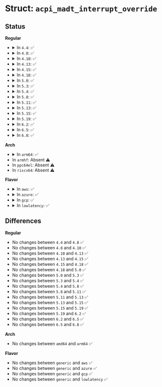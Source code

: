 # Struct: <code>acpi_madt_interrupt_override</code>

## Status
<b>Regular</b>
<ul>
<li>
<details>
<summary>In <code>4.4</code>: ✅</summary>

```c
struct acpi_madt_interrupt_override {
    struct acpi_subtable_header header;
    u8 bus;
    u8 source_irq;
    u32 global_irq;
    u16 inti_flags;
};
```
</details>
</li>
<li>
<details>
<summary>In <code>4.8</code>: ✅</summary>

```c
struct acpi_madt_interrupt_override {
    struct acpi_subtable_header header;
    u8 bus;
    u8 source_irq;
    u32 global_irq;
    u16 inti_flags;
};
```
</details>
</li>
<li>
<details>
<summary>In <code>4.10</code>: ✅</summary>

```c
struct acpi_madt_interrupt_override {
    struct acpi_subtable_header header;
    u8 bus;
    u8 source_irq;
    u32 global_irq;
    u16 inti_flags;
};
```
</details>
</li>
<li>
<details>
<summary>In <code>4.13</code>: ✅</summary>

```c
struct acpi_madt_interrupt_override {
    struct acpi_subtable_header header;
    u8 bus;
    u8 source_irq;
    u32 global_irq;
    u16 inti_flags;
};
```
</details>
</li>
<li>
<details>
<summary>In <code>4.15</code>: ✅</summary>

```c
struct acpi_madt_interrupt_override {
    struct acpi_subtable_header header;
    u8 bus;
    u8 source_irq;
    u32 global_irq;
    u16 inti_flags;
};
```
</details>
</li>
<li>
<details>
<summary>In <code>4.18</code>: ✅</summary>

```c
struct acpi_madt_interrupt_override {
    struct acpi_subtable_header header;
    u8 bus;
    u8 source_irq;
    u32 global_irq;
    u16 inti_flags;
};
```
</details>
</li>
<li>
<details>
<summary>In <code>5.0</code>: ✅</summary>

```c
struct acpi_madt_interrupt_override {
    struct acpi_subtable_header header;
    u8 bus;
    u8 source_irq;
    u32 global_irq;
    u16 inti_flags;
};
```
</details>
</li>
<li>
<details>
<summary>In <code>5.3</code>: ✅</summary>

```c
struct acpi_madt_interrupt_override {
    struct acpi_subtable_header header;
    u8 bus;
    u8 source_irq;
    u32 global_irq;
    u16 inti_flags;
};
```
</details>
</li>
<li>
<details>
<summary>In <code>5.4</code>: ✅</summary>

```c
struct acpi_madt_interrupt_override {
    struct acpi_subtable_header header;
    u8 bus;
    u8 source_irq;
    u32 global_irq;
    u16 inti_flags;
};
```
</details>
</li>
<li>
<details>
<summary>In <code>5.8</code>: ✅</summary>

```c
struct acpi_madt_interrupt_override {
    struct acpi_subtable_header header;
    u8 bus;
    u8 source_irq;
    u32 global_irq;
    u16 inti_flags;
};
```
</details>
</li>
<li>
<details>
<summary>In <code>5.11</code>: ✅</summary>

```c
struct acpi_madt_interrupt_override {
    struct acpi_subtable_header header;
    u8 bus;
    u8 source_irq;
    u32 global_irq;
    u16 inti_flags;
};
```
</details>
</li>
<li>
<details>
<summary>In <code>5.13</code>: ✅</summary>

```c
struct acpi_madt_interrupt_override {
    struct acpi_subtable_header header;
    u8 bus;
    u8 source_irq;
    u32 global_irq;
    u16 inti_flags;
};
```
</details>
</li>
<li>
<details>
<summary>In <code>5.15</code>: ✅</summary>

```c
struct acpi_madt_interrupt_override {
    struct acpi_subtable_header header;
    u8 bus;
    u8 source_irq;
    u32 global_irq;
    u16 inti_flags;
};
```
</details>
</li>
<li>
<details>
<summary>In <code>5.19</code>: ✅</summary>

```c
struct acpi_madt_interrupt_override {
    struct acpi_subtable_header header;
    u8 bus;
    u8 source_irq;
    u32 global_irq;
    u16 inti_flags;
};
```
</details>
</li>
<li>
<details>
<summary>In <code>6.2</code>: ✅</summary>

```c
struct acpi_madt_interrupt_override {
    struct acpi_subtable_header header;
    u8 bus;
    u8 source_irq;
    u32 global_irq;
    u16 inti_flags;
};
```
</details>
</li>
<li>
<details>
<summary>In <code>6.5</code>: ✅</summary>

```c
struct acpi_madt_interrupt_override {
    struct acpi_subtable_header header;
    u8 bus;
    u8 source_irq;
    u32 global_irq;
    u16 inti_flags;
};
```
</details>
</li>
<li>
<details>
<summary>In <code>6.8</code>: ✅</summary>

```c
struct acpi_madt_interrupt_override {
    struct acpi_subtable_header header;
    u8 bus;
    u8 source_irq;
    u32 global_irq;
    u16 inti_flags;
};
```
</details>
</li>
</ul>
<b>Arch</b>
<ul>
<li>
<details>
<summary>In <code>arm64</code>: ✅</summary>

```c
struct acpi_madt_interrupt_override {
    struct acpi_subtable_header header;
    u8 bus;
    u8 source_irq;
    u32 global_irq;
    u16 inti_flags;
};
```
</details>
</li>
<li>
In <code>armhf</code>: Absent ⚠️
</li>
<li>
In <code>ppc64el</code>: Absent ⚠️
</li>
<li>
In <code>riscv64</code>: Absent ⚠️
</li>
</ul>
<b>Flavor</b>
<ul>
<li>
<details>
<summary>In <code>aws</code>: ✅</summary>

```c
struct acpi_madt_interrupt_override {
    struct acpi_subtable_header header;
    u8 bus;
    u8 source_irq;
    u32 global_irq;
    u16 inti_flags;
};
```
</details>
</li>
<li>
<details>
<summary>In <code>azure</code>: ✅</summary>

```c
struct acpi_madt_interrupt_override {
    struct acpi_subtable_header header;
    u8 bus;
    u8 source_irq;
    u32 global_irq;
    u16 inti_flags;
};
```
</details>
</li>
<li>
<details>
<summary>In <code>gcp</code>: ✅</summary>

```c
struct acpi_madt_interrupt_override {
    struct acpi_subtable_header header;
    u8 bus;
    u8 source_irq;
    u32 global_irq;
    u16 inti_flags;
};
```
</details>
</li>
<li>
<details>
<summary>In <code>lowlatency</code>: ✅</summary>

```c
struct acpi_madt_interrupt_override {
    struct acpi_subtable_header header;
    u8 bus;
    u8 source_irq;
    u32 global_irq;
    u16 inti_flags;
};
```
</details>
</li>
</ul>

## Differences
<b>Regular</b>
<ul>
<li>
No changes between <code>4.4</code> and <code>4.8</code> ✅
</li>
<li>
No changes between <code>4.8</code> and <code>4.10</code> ✅
</li>
<li>
No changes between <code>4.10</code> and <code>4.13</code> ✅
</li>
<li>
No changes between <code>4.13</code> and <code>4.15</code> ✅
</li>
<li>
No changes between <code>4.15</code> and <code>4.18</code> ✅
</li>
<li>
No changes between <code>4.18</code> and <code>5.0</code> ✅
</li>
<li>
No changes between <code>5.0</code> and <code>5.3</code> ✅
</li>
<li>
No changes between <code>5.3</code> and <code>5.4</code> ✅
</li>
<li>
No changes between <code>5.4</code> and <code>5.8</code> ✅
</li>
<li>
No changes between <code>5.8</code> and <code>5.11</code> ✅
</li>
<li>
No changes between <code>5.11</code> and <code>5.13</code> ✅
</li>
<li>
No changes between <code>5.13</code> and <code>5.15</code> ✅
</li>
<li>
No changes between <code>5.15</code> and <code>5.19</code> ✅
</li>
<li>
No changes between <code>5.19</code> and <code>6.2</code> ✅
</li>
<li>
No changes between <code>6.2</code> and <code>6.5</code> ✅
</li>
<li>
No changes between <code>6.5</code> and <code>6.8</code> ✅
</li>
</ul>
<b>Arch</b>
<ul>
<li>
No changes between <code>amd64</code> and <code>arm64</code> ✅
</li>
</ul>
<b>Flavor</b>
<ul>
<li>
No changes between <code>generic</code> and <code>aws</code> ✅
</li>
<li>
No changes between <code>generic</code> and <code>azure</code> ✅
</li>
<li>
No changes between <code>generic</code> and <code>gcp</code> ✅
</li>
<li>
No changes between <code>generic</code> and <code>lowlatency</code> ✅
</li>
</ul>
